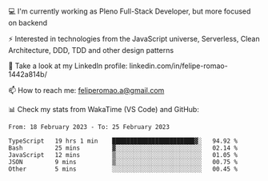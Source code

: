 💻 I'm currently working as Pleno Full-Stack Developer, but more focused on backend

⚡ Interested in technologies from the JavaScript universe, Serverless, Clean Architecture, DDD, TDD and other design patterns

👥 Take a look at my LinkedIn profile: linkedin.com/in/felipe-romao-1442a814b/

📫 How to reach me: feliperomao.a@gmail.com

📊 Check my stats from WakaTime (VS Code) and GitHub:

<!--START_SECTION:waka-->

```text
From: 18 February 2023 - To: 25 February 2023

TypeScript   19 hrs 1 min    ███████████████████████▓░   94.92 %
Bash         25 mins         ▓░░░░░░░░░░░░░░░░░░░░░░░░   02.14 %
JavaScript   12 mins         ▒░░░░░░░░░░░░░░░░░░░░░░░░   01.05 %
JSON         9 mins          ▒░░░░░░░░░░░░░░░░░░░░░░░░   00.75 %
Other        5 mins          ░░░░░░░░░░░░░░░░░░░░░░░░░   00.45 %
```

<!--END_SECTION:waka-->
